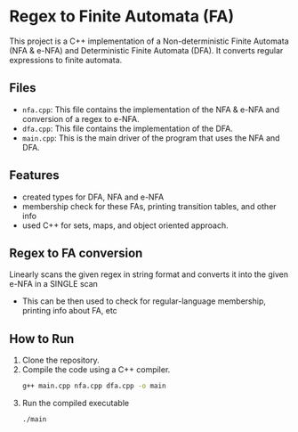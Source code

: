 # Regex to Finite Automata (FA)

This project is a C++ implementation of a Non-deterministic Finite Automata (NFA & e-NFA) and Deterministic Finite Automata (DFA). It converts regular expressions to finite automata.

## Files

- `nfa.cpp`: This file contains the implementation of the NFA & e-NFA and conversion of a regex to e-NFA.
- `dfa.cpp`: This file contains the implementation of the DFA.
- `main.cpp`: This is the main driver of the program that uses the NFA and DFA.

## Features
- created types for DFA, NFA and e-NFA 
- membership check for these FAs, printing transition tables, and other info
- used C++ for sets, maps, and object oriented approach.

## Regex to FA conversion

Linearly scans the given regex in string format and converts it into the given e-NFA in a SINGLE scan
- This can be then used to check for regular-language membership, printing info about FA, etc

## How to Run

1. Clone the repository.
2. Compile the code using a C++ compiler.
    ```bash
    g++ main.cpp nfa.cpp dfa.cpp -o main
    ```
3. Run the compiled executable
    ```bash
    ./main
    ```
